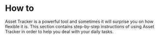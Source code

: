 # How to

Asset Tracker is a powerful tool and sometimes it will surprise you on how flexible it is. This section contains step-by-step instructions of using Asset Tracker in order to help you deal with your daily tasks.

